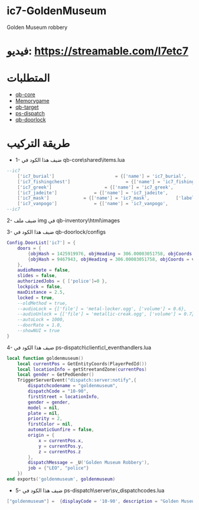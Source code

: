 # ic7-GoldenMuseum
Golden Museum robbery

# فيديو: https://streamable.com/l7etc7



# المتطلبات

* [qb-core](https://github.com/qbcore-framework/qb-core)
* [Memorygame](https://github.com/pushkart2/memorygame)
* [qb-target](https://github.com/qbcore-framework/qb-target)
* [ps-dispatch](https://github.com/Project-Sloth/ps-dispatch)
* [qb-doorlock](https://github.com/qbcore-framework/qb-doorlock)

# طريقة التركيب

- 1- ضيف هذا الكود في 
qb-core\shared\items.lua
```lua
--ic7
    ['ic7_burial'] 		 				 = {['name'] = 'ic7_burial', 						['label'] = 'قطعة اثرية مصرية', 					['weight'] = 1000, 	    ['type'] = 'item', 		['image'] = 'ic7_burial-mask.png', 				['unique'] = false, 	['useable'] = true, 	['shouldClose'] = true,	   ['combinable'] = nil,   ['description'] = 'قطعة اثرية مصرية من المتحف الذهبي'},
	['ic7_fishingchest'] 		 			 = {['name'] = 'ic7_fishingchest', 					['label'] = 'صندوق اثرية', 				['weight'] = 1000, 	    ['type'] = 'item', 		['image'] = 'ic7_fishingchest.png', 				['unique'] = false, 	['useable'] = true, 	['shouldClose'] = true,	   ['combinable'] = nil,   ['description'] = 'صندوق اثرية من المتحف الذهبي'},
	['ic7_greek'] 				 	 = {['name'] = 'ic7_greek', 			    	['label'] = 'االتمثال الفديم', 				['weight'] = 1000, 		['type'] = 'item', 		['image'] = 'ic7_greek-bust.png', 			['unique'] = false, 	['useable'] = true, 	['shouldClose'] = true,	   ['combinable'] = nil,   ['description'] = 'االتمثال القديم من المتحف الذهبي'},
	['ic7_jadeite'] 			 = {['name'] = 'ic7_jadeite', 			  	['label'] = 'الماسة خضراء', 				['weight'] = 1000, 	['type'] = 'item', 		['image'] = 'ic7_jadeite-stone.png', 		['unique'] = false, 	['useable'] = true, 	['shouldClose'] = true,	   ['combinable'] = nil,   ['description'] = 'الماسة خضراء من المتحف الذهبي'},
	['ic7_mask'] 			 = {['name'] = 'ic7_mask', 			['label'] = 'القناع الذهبي', 		['weight'] = 1000, 		['type'] = 'item', 		['image'] = 'ic7_vip_mask.png', 			['unique'] = false, 	['useable'] = false, 	['shouldClose'] = false,   ['combinable'] = nil,   ['description'] = 'القناع الذهبي من المتحف الذهبي'},
	['ic7_vanpogo'] 			 = {['name'] = 'ic7_vanpogo', 			['label'] = 'التمثال الذهبي', 		['weight'] = 1000, 		['type'] = 'item', 		['image'] = 'ic7_vanpogo.png', 			['unique'] = false, 	['useable'] = false, 	['shouldClose'] = false,   ['combinable'] = nil,   ['description'] = 'التمثال الذهبي من المتحف الذهبي'},
--ic7
```

2- ضيف ملف img في 
qb-inventory\html\images

3- ضيف هذا الكود في 
qb-doorlock/configs
```lua
Config.DoorList['ic7'] = {
    doors = {
        {objHash = 1425919976, objHeading = 306.00003051758, objCoords = vec3(-631.955383, -236.333267, 38.206532)},
        {objHash = 9467943, objHeading = 306.00003051758, objCoords = vec3(-630.426514, -238.437546, 38.206532)}
    },
    audioRemote = false,
    slides = false,
    authorizedJobs = { ['police']=0 },
    lockpick = false,
    maxDistance = 2.5,
    locked = true,
    --oldMethod = true,
    --audioLock = {['file'] = 'metal-locker.ogg', ['volume'] = 0.6},
    --audioUnlock = {['file'] = 'metallic-creak.ogg', ['volume'] = 0.7},
    --autoLock = 1000,
    --doorRate = 1.0,
    --showNUI = true
}
```

4- ضيف هذا الكود في 
ps-dispatch\client\cl_eventhandlers.lua
```lua
local function goldenmuseum()
    local currentPos = GetEntityCoords(PlayerPedId())
    local locationInfo = getStreetandZone(currentPos)
    local gender = GetPedGender()
    TriggerServerEvent("dispatch:server:notify",{
        dispatchcodename = "goldenmuseum", 
        dispatchCode = "10-90",
        firstStreet = locationInfo,
        gender = gender,
        model = nil,
        plate = nil,
        priority = 2, 
        firstColor = nil,
        automaticGunfire = false,
        origin = {
            x = currentPos.x,
            y = currentPos.y,
            z = currentPos.z
        },
        dispatchMessage = _U('Golden Museum Robbery'), 
        job = {"LEO", "police"} 
    })
end exports('goldenmuseum', goldenmuseum)
```
* 5- ضيف هذا الكود في 
ps-dispatch\server\sv_dispatchcodes.lua
```lua
["goldenmuseum"] =  {displayCode = '10-90', description = "Golden Museum Robbery In Progress", radius = 0, recipientList = {'LEO', 'police'}, blipSprite = 124, blipColour = 59, blipScale = 1.5, blipLength = 2, sound = "robberysound", offset = "false", blipflash = "false"},
```

